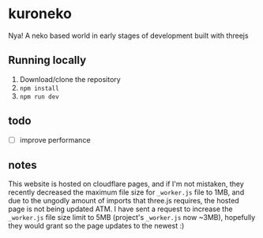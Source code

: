 # kuroneko
Nya! A neko based world in early stages of development built with threejs
## Running locally
1. Download/clone the repository
2. `npm install`
3. `npm run dev`

## todo
- [ ] improve performance

## notes
This website is hosted on cloudflare pages, and if I'm not mistaken, they recently decreased the maximum file size for `_worker.js` file to 1MB, and due to the ungodly amount of imports that three.js requires, the hosted page is not being updated ATM. I have sent a request to increase the `_worker.js` file size limit to 5MB (project's `_worker.js` now ~3MB), hopefully they would grant so the page updates to the newest :)
